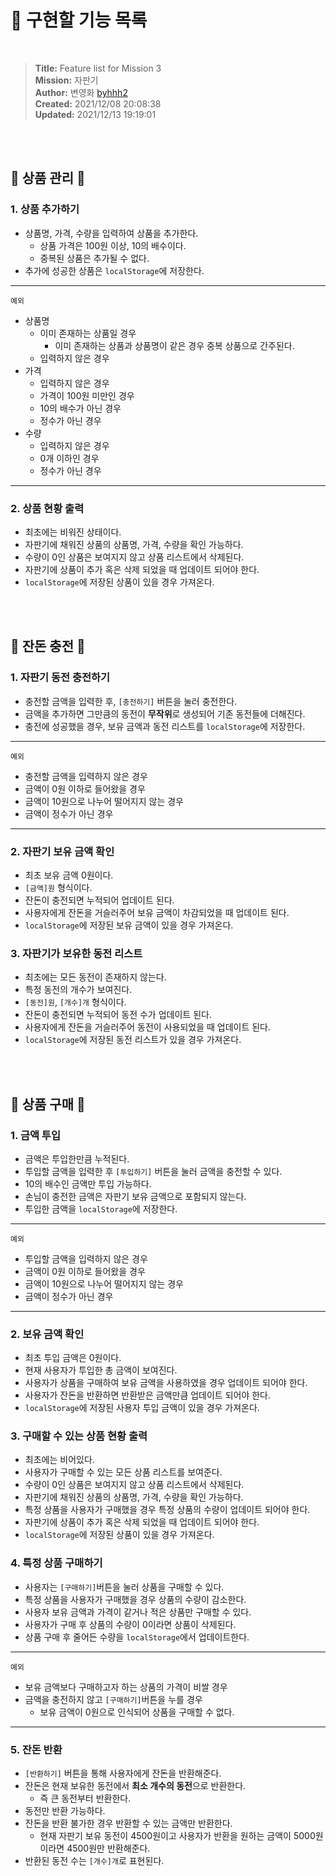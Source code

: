 # 🚀 구현할 기능 목록

<br>

> **Title:** Feature list for Mission 3  
> **Mission:** 자판기  
> **Author:** 변영화 <a href="https://github.com/byhhh2">byhhh2</a>  
> **Created:** 2021/12/08 20:08:38  
> **Updated:** 2021/12/13 19:19:01

<br>
<br>

## 🥤 상품 관리 🥤

### 1. 상품 추가하기

- 상품명, 가격, 수량을 입력하여 상품을 추가한다.
  - 상품 가격은 100원 이상, 10의 배수이다.
  - 중복된 상품은 추가될 수 없다.
- 추가에 성공한 상품은 `localStorage`에 저장한다.

---

`예외`

- 상품명
  - 이미 존재하는 상품일 경우
    - 이미 존재하는 상품과 상품명이 같은 경우 중복 상품으로 간주된다.
  - 입력하지 않은 경우
- 가격
  - 입력하지 않은 경우
  - 가격이 100원 미만인 경우
  - 10의 배수가 아닌 경우
  - 정수가 아닌 경우
- 수량
  - 입력하지 않은 경우
  - 0개 이하인 경우
  - 정수가 아닌 경우

---

### 2. 상품 현황 출력

- 최초에는 비워진 상태이다.
- 자판기에 채워진 상품의 상품명, 가격, 수량을 확인 가능하다.
- 수량이 0인 상품은 보여지지 않고 상품 리스트에서 삭제된다.
- 자판기에 상품이 추가 혹은 삭제 되었을 때 업데이트 되어야 한다.
- `localStorage`에 저장된 상품이 있을 경우 가져온다.

<br>
<br>

## 🥤 잔돈 충전 🥤

### 1. 자판기 동전 충전하기

- 충전할 금액을 입력한 후, `[충전하기]` 버튼을 눌러 충전한다.
- 금액을 추가하면 그만큼의 동전이 **무작위**로 생성되어 기존 동전들에 더해진다.
- 충전에 성공했을 경우, 보유 금액과 동전 리스트를 `localStorage`에 저장한다.

---

`예외`

- 충전할 금액을 입력하지 않은 경우
- 금액이 0원 이하로 들어왔을 경우
- 금액이 10원으로 나누어 떨어지지 않는 경우
- 금액이 정수가 아닌 경우

---

### 2. 자판기 보유 금액 확인

- 최초 보유 금액 0원이다.
- `[금액]원` 형식이다.
- 잔돈이 충전되면 누적되어 업데이트 된다.
- 사용자에게 잔돈을 거슬러주어 보유 금액이 차감되었을 때 업데이트 된다.
- `localStorage`에 저장된 보유 금액이 있을 경우 가져온다.

### 3. 자판기가 보유한 동전 리스트

- 최초에는 모든 동전이 존재하지 않는다.
- 특정 동전의 개수가 보여진다.
- `[동전]원`, `[개수]개` 형식이다.
- 잔돈이 충전되면 누적되어 동전 수가 업데이트 된다.
- 사용자에게 잔돈을 거슬러주어 동전이 사용되었을 때 업데이트 된다.
- `localStorage`에 저장된 동전 리스트가 있을 경우 가져온다.

<br>
<br>

## 🥤 상품 구매 🥤

### 1. 금액 투입

- 금액은 투입한만큼 누적된다.
- 투입할 금액을 입력한 후 `[투입하기]` 버튼을 눌러 금액을 충전할 수 있다.
- 10의 배수인 금액만 투입 가능하다.
- 손님이 충전한 금액은 자판기 보유 금액으로 포함되지 않는다.
- 투입한 금액을 `localStorage`에 저장한다.

---

`예외`

- 투입할 금액을 입력하지 않은 경우
- 금액이 0원 이하로 들어왔을 경우
- 금액이 10원으로 나누어 떨어지지 않는 경우
- 금액이 정수가 아닌 경우

---

### 2. 보유 금액 확인

- 최초 투입 금액은 0원이다.
- 현재 사용자가 투입한 총 금액이 보여진다.
- 사용자가 상품을 구매하여 보유 금액을 사용하였을 경우 업데이트 되어야 한다.
- 사용자가 잔돈을 반환하면 반환받은 금액만큼 업데이트 되어야 한다.
- `localStorage`에 저장된 사용자 투입 금액이 있을 경우 가져온다.

### 3. 구매할 수 있는 상품 현황 출력

- 최초에는 비어있다.
- 사용자가 구매할 수 있는 모든 상품 리스트를 보여준다.
- 수량이 0인 상품은 보여지지 않고 상품 리스트에서 삭제된다.
- 자판기에 채워진 상품의 상품명, 가격, 수량을 확인 가능하다.
- 특정 상품을 사용자가 구매했을 경우 특정 상품의 수량이 업데이트 되어야 한다.
- 자판기에 상품이 추가 혹은 삭제 되었을 때 업데이트 되어야 한다.
- `localStorage`에 저장된 상품이 있을 경우 가져온다.

### 4. 특정 상품 구매하기

- 사용자는 `[구매하기]`버튼을 눌러 상품을 구매할 수 있다.
- 특정 상품을 사용자가 구매했을 경우 상품의 수량이 감소한다.
- 사용자 보유 금액과 가격이 같거나 적은 상품만 구매할 수 있다.
- 사용자가 구매 후 상품의 수량이 0이라면 상품이 삭제된다.
- 상품 구매 후 줄어든 수량을 `localStorage`에서 업데이트한다.

---

`예외`

- 보유 금액보다 구매하고자 하는 상품의 가격이 비쌀 경우
- 금액을 충전하지 않고 `[구매하기]`버튼을 누를 경우
  - 보유 금액이 0원으로 인식되어 상품을 구매할 수 없다.

---

### 5. 잔돈 반환

- `[반환하기]` 버튼을 통해 사용자에게 잔돈을 반환해준다.
- 잔돈은 현재 보유한 동전에서 **최소 개수의 동전**으로 반환한다.
  - 즉 큰 동전부터 반환한다.
- 동전만 반환 가능하다.
- 잔돈을 반환 불가한 경우 반환할 수 있는 금액만 반환한다.
  - 현재 자판기 보유 동전이 4500원이고 사용자가 반환을 원하는 금액이 5000원이라면 4500원만 반환해준다.
- 반환된 동전 수는 `[개수]개`로 표현된다.

<br>
<br>

